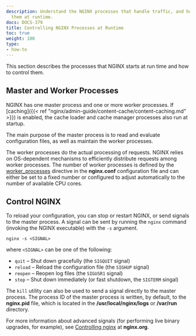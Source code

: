 ```yaml
---
description: Understand the NGINX processes that handle traffic, and how to control
  them at runtime.
docs: DOCS-379
title: Controlling NGINX Processes at Runtime
toc: true
weight: 100
type:
- how-to
---
```


This section describes the processes that NGINX starts at run time and how to control them.

## Master and Worker Processes

NGINX has one master process and one or more worker processes. If [caching]({{< ref "nginx/admin-guide/content-cache/content-caching.md" >}}) is enabled, the cache loader and cache manager processes also run at startup.

The main purpose of the master process is to read and evaluate configuration files, as well as maintain the worker processes.

The worker processes do the actual processing of requests. NGINX relies on <span style="white-space: nowrap;">OS-dependent</span> mechanisms to efficiently distribute requests among worker processes. The number of worker processes is defined by the [worker_processes](https://nginx.org/en/docs/ngx_core_module.html#worker_processes) directive in the **nginx.conf** configuration file and can either be set to a fixed number or configured to adjust automatically to the number of available CPU cores.

## Control NGINX

To reload your configuration, you can stop or restart NGINX, or send signals to the master process. A signal can be sent by running the `nginx` command (invoking the NGINX executable) with the `-s` argument.

```none
nginx -s <SIGNAL>
```

where `<SIGNAL>` can be one of the following:

- `quit` – Shut down gracefully (the `SIGQUIT` signal)
- `reload` – Reload the configuration file (the `SIGHUP` signal)
- `reopen` – Reopen log files (the `SIGUSR1` signal)
- `stop` – Shut down immediately (or fast shutdown, the `SIGTERM` singal)

The `kill` utility can also be used to send a signal directly to the master process. The process ID of the master process is written, by default, to the **nginx.pid** file, which is located in the **/usr/local/nginx/logs** or **/var/run** directory.

For more information about advanced signals (for performing live binary upgrades, for example), see [Controlling nginx](https://nginx.org/en/docs/control.html) at **nginx.org**.
